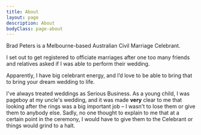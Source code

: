 ```yaml
---
title: About
layout: page
description: About
bodyClass: page-about
---
```


Brad Peters is a Melbourne-based Australian Civil Marriage Celebrant. 

I set out to get registered to officiate marriages after one too many friends and relatives asked if I was able to perform their wedding. 

Apparently, I have big celebrant energy, and I’d love to be able to bring that to bring your dream wedding to life.

I've always treated weddings as Serious Business. As a young child, I was pageboy at my uncle's wedding, and it was made **very** clear to me that looking after the rings was a big important job &ndash; I wasn't to lose them or give them to anybody else. Sadly, no one thought to explain to me that at a certain point in the ceremony, I would have to give them to the Celebrant or things would grind to a halt.
